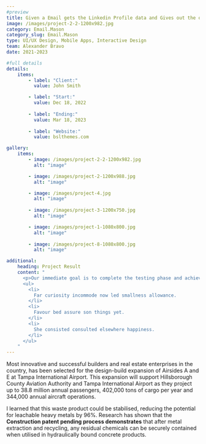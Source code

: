 ```yaml
---
#preview
title: Given a Email gets the Linkedin Profile data and Gives out the outbound message. (Coming Soon)
image: /images/project-2-2-1200x982.jpg
category: Email.Mason
category_slug: Email.Mason
type: UI/UX Design, Mobile Apps, Interactive Design
team: Alexander Bravo
date: 2021-2023

#full details
details:
    items:
        - label: "Client:"
          value: John Smith

        - label: "Start:"
          value: Dec 18, 2022
        
        - label: "Ending:"
          value: Mar 18, 2023
        
        - label: "Website:"
          value: bslthemes.com

gallery: 
    items:
        - image: /images/project-2-2-1200x982.jpg
          alt: "image"

        - image: /images/project-2-1200x988.jpg
          alt: "image"

        - image: /images/project-4.jpg
          alt: "image"
        
        - image: /images/project-3-1200x750.jpg
          alt: "image"

        - image: /images/project-1-1080x800.jpg
          alt: "image"
        
        - image: /images/project-8-1080x800.jpg
          alt: "image"

additional:
    heading: Project Result
    content: "
      <p>Our immediate goal is to complete the testing phase and achieve the certification, which will allow us to bring our product to market by the end of the year. We are actively engaging with waste to energy operators, concrete manufacturers, and the wider construction industry.</p>
      <ul>
        <li>
          Far curiosity incommode now led smallness allowance.
        </li>
        <li>
          Favour bed assure son things yet.
        </li>
        <li>
          She consisted consulted elsewhere happiness.
        </li>
      </ul>
    "
---
```


Most innovative and successful builders and real estate enterprises in the country, has been selected for the design-build expansion of Airsides A and E at Tampa International Airport. This expansion will support Hillsborough County Aviation Authority and Tampa International Airport as they project up to 38.8 million annual passengers, 402,000 tons of cargo per year and 344,000 annual aircraft operations.

I learned that this waste product could be stabilised, reducing the potential for leachable heavy metals by 96%. Research has shown that the **Construction patent pending process demonstrates** that after metal extraction and recycling, any residual chemicals can be securely contained when utilised in hydraulically bound concrete products.